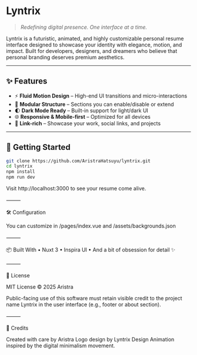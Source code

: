 # Lyntrix

> _Redefining digital presence. One interface at a time._

Lyntrix is a futuristic, animated, and highly customizable personal resume interface designed to showcase your identity with elegance, motion, and impact. Built for developers, designers, and dreamers who believe that personal branding deserves premium aesthetics.

---

## ✨ Features

- ⚡ **Fluid Motion Design** – High-end UI transitions and micro-interactions
- 🧩 **Modular Structure** – Sections you can enable/disable or extend  
- 🌓 **Dark Mode Ready** – Built-in support for light/dark UI  
- 🌐 **Responsive & Mobile-first** – Optimized for all devices  
- 🔗 **Link-rich** – Showcase your work, social links, and projects

---

## 🚀 Getting Started

```bash
git clone https://github.com/AristraHatsuyu/lyntrix.git
cd lyntrix
npm install
npm run dev
```

Visit http://localhost:3000 to see your resume come alive.

⸻

🛠️ Configuration

You can customize in /pages/index.vue and /assets/backgrounds.json

⸻

📦 Built With
	•	Nuxt 3
	•	Inspira UI
	•	And a bit of obsession for detail ✨

⸻

📄 License

MIT License © 2025 Aristra

Public-facing use of this software must retain visible credit to the project name Lyntrix in the user interface (e.g., footer or about section).

⸻

🌌 Credits

Created with care by Aristra
Logo design by Lyntrix Design
Animation inspired by the digital minimalism movement.